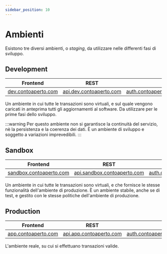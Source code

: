 ```yaml
---
sidebar_position: 10
---
```


# Ambienti

Esistono tre diversi ambienti, o *staging*, da utilizzare nelle differenti fasi di sviluppo.

## Development
| Frontend                                           | REST                                                       | Authenticazione                                                                                            |
| -------------------------------------------------- | ---------------------------------------------------------- | ---------------------------------------------------------------------------------------------------------- |
| [dev.contoaperto.com](https://dev.contoaperto.com) | [api.dev.contoaperto.com](https://api.dev.contoaperto.com) | [auth.contoaperto.com/auth/realms/ContoApertoDev](https://auth.contoaperto.com/auth/realms/ContoApertoDev) |

Un ambiente in cui tutte le transazioni sono virtuali, e sul quale vengono caricati in anteprima tutti gli aggiornamenti al software. Da utilizzare per le prime fasi dello sviluppo.

:::warning
Per questo ambiente non si garantisce la continuità del servizio, nè la persistenza e la coerenza dei dati. &Egrave; un ambiente di sviluppo e soggetto a variazioni imprevedibili.
:::

## Sandbox
| Frontend                                                   | REST                                                               | Authenticazione                                                                                                    |
| ---------------------------------------------------------- | ------------------------------------------------------------------ | ------------------------------------------------------------------------------------------------------------------ |
| [sandbox.contoaperto.com](https://sandbox.contoaperto.com) | [api.sandbox.contoaperto.com](https://api.sandbox.contoaperto.com) | [auth.contoaperto.com/auth/realms/ContoApertoSandbox](https://auth.contoaperto.com/auth/realms/ContoApertoSandbox) |

Un ambiente in cui tutte le transazioni sono virtuali, e che fornisce le stesse funzionalità dell'ambiente di produzione. &Egrave; un ambiente stabile, anche se di test, e gestito con le 
stesse politiche dell'ambiente di produzione.

## Production
| Frontend                                           | REST                                                       | Authenticazione                                                                                      |
| -------------------------------------------------- | ---------------------------------------------------------- | ---------------------------------------------------------------------------------------------------- |
| [app.contoaperto.com](https://app.contoaperto.com) | [api.app.contoaperto.com](https://api.app.contoaperto.com) | [auth.contoaperto.com/auth/realms/ContoAperto](https://auth.contoaperto.com/auth/realms/ContoAperto) |

L'ambiente reale, su cui si effettuano transazioni valide.
